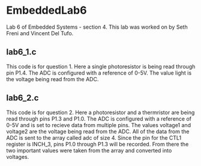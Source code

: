 # EmbeddedLab6
Lab 6 of Embedded Systems - section 4. This lab was worked on by Seth Freni and Vincent Del Tufo.
## lab6_1.c
This code is for question 1. Here a single photoresistor is being read through pin P1.4. The ADC is configured with a reference of 0-5V. The value light is the voltage being read from the ADC.
## lab6_2.c
This code is for question 2. Here a  photoresistor and a thermristor are being read through pins P1.3 and P1.0. The ADC is configured with a reference of 0-5V and is set to recieve data from multiple pins. The values voltage1 and voltage2 are the voltage being read from the ADC. 
All of the data from the ADC is sent to the array called adc of size 4. Since the pin for the CTL1 register is INCH_3, pins P1.0 through P1.3 will be recorded. From there the two important values were taken from the array and converted into voltages.
